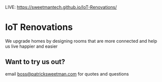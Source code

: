 LIVE: https://sweetmantech.github.io/IoT-Renovations/
# IoT Renovations
We upgrade homes by designing rooms that are more connected and help us live happier and easier

## Want to try us out?
email boss@patricksweetman.com for quotes and questions
